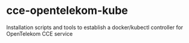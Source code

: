 # cce-opentelekom-kube
Installation scripts and tools to establish a docker/kubectl controller for OpenTelekom CCE service
